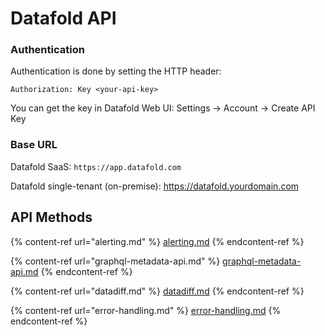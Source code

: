 # Datafold API

### Authentication

Authentication is done by setting the HTTP header:

`Authorization: Key <your-api-key>`

You can get the key in Datafold Web UI: Settings -> Account -> Create API Key

### Base URL

Datafold SaaS: `https://app.datafold.com`

Datafold single-tenant (on-premise): https://datafold.yourdomain.com

## API Methods

{% content-ref url="alerting.md" %}
[alerting.md](alerting.md)
{% endcontent-ref %}

{% content-ref url="graphql-metadata-api.md" %}
[graphql-metadata-api.md](graphql-metadata-api.md)
{% endcontent-ref %}

{% content-ref url="datadiff.md" %}
[datadiff.md](datadiff.md)
{% endcontent-ref %}

{% content-ref url="error-handling.md" %}
[error-handling.md](error-handling.md)
{% endcontent-ref %}

